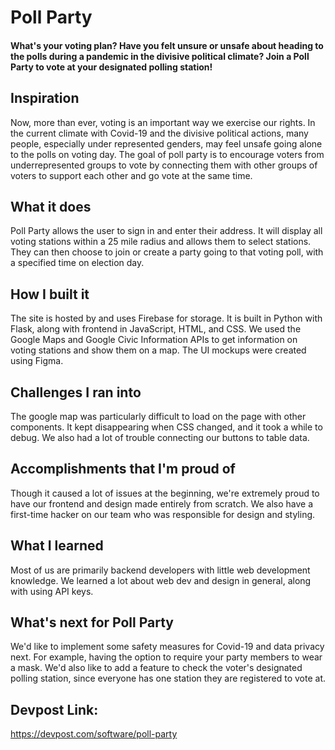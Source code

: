 # Poll Party
#### What's your voting plan? Have you felt unsure or unsafe about heading to the polls during a pandemic in the divisive political climate? Join a Poll Party to vote at your designated polling station!

## Inspiration
Now, more than ever, voting is an important way we exercise our rights. In the current climate with Covid-19 and the divisive political actions, many people, especially under represented genders, may feel unsafe going alone to the polls on voting day. The goal of poll party is to encourage voters from underrepresented groups to vote by connecting them with other groups of voters to support each other and go vote at the same time. 

## What it does
Poll Party allows the user to sign in and enter their address. It will display all voting stations within a 25 mile radius and allows them to select stations. They can then choose to join or create a party going to that voting poll, with a specified time on election day. 

## How I built it
The site is hosted by and uses Firebase for storage. It is built in Python with Flask, along with frontend in JavaScript, HTML, and CSS. We used the Google Maps and Google Civic Information APIs to get information on voting stations and show them on a map. The UI mockups were created using Figma.

## Challenges I ran into
The google map was particularly difficult to load on the page with other components. It kept disappearing when CSS changed, and it took a while to debug. We also had a lot of trouble connecting our buttons to table data.

## Accomplishments that I'm proud of
Though it caused a lot of issues at the beginning, we're extremely proud to have our frontend and design made entirely from scratch. We also have a first-time hacker on our team who was responsible for design and styling.

## What I learned
Most of us are primarily backend developers with little web development knowledge. We learned a lot about web dev and design in general, along with using API keys.

## What's next for Poll Party
We'd like to implement some safety measures for Covid-19 and data privacy next. For example, having the option to require your party members to wear a mask. We'd also like to add a feature to check the voter's designated polling station, since everyone has one station they are registered to vote at. 

## Devpost Link:
https://devpost.com/software/poll-party
